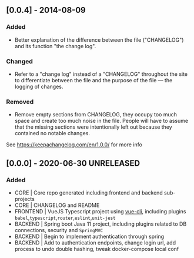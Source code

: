 
## [0.0.4] - 2014-08-09
### Added
- Better explanation of the difference between the file ("CHANGELOG")
and its function "the change log".

### Changed
- Refer to a "change log" instead of a "CHANGELOG" throughout the site
to differentiate between the file and the purpose of the file — the
logging of changes.

### Removed
- Remove empty sections from CHANGELOG, they occupy too much space and
create too much noise in the file. People will have to assume that the
missing sections were intentionally left out because they contained no
notable changes.

See https://keepachangelog.com/en/1.0.0/ for more info

## [0.0.0] - 2020-06-30 UNRELEASED
### Added
- CORE | Core repo generated including frontend and backend sub-projects
- CORE | CHANGELOG and README  
- FRONTEND | VueJS Typescript project using [vue-cli](https://cli.vuejs.org/), including plugins `babel`,`typescript`,`router`,`eslint`,`unit-jest`  
- BACKEND | Spring boot Java 11 project, including plugins related to DB connections, security and `SpringMVC`
- BACKEND | Begin to implement authentication through spring
- BACKEND | Add to authentication endpoints, change login url, add process to undo double hashing, tweak docker-compose local conf